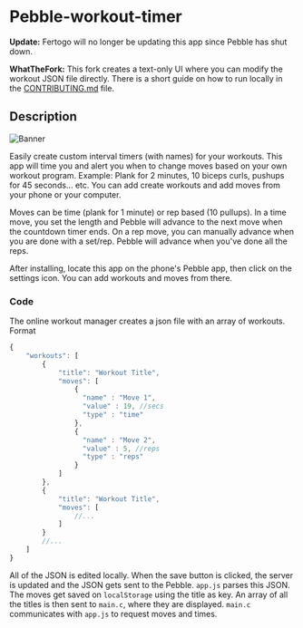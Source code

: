 # Pebble-workout-timer

**Update:** Fertogo will no longer be updating this app since Pebble has shut down.

**WhatTheFork:** This fork creates a text-only UI where you can modify the workout JSON file directly. There is a short guide on how to run locally in the [CONTRIBUTING.md](https://github.com/KyleKing/Pebble-workout-timer/blob/kyleking/dev/CONTRIBUTING.md) file.

## Description

![Banner](http://i.imgur.com/jvBNU81.png)

Easily create custom interval timers (with names) for your workouts.  This app will time you and alert you when to change moves based on your own workout program. Example: Plank for 2 minutes, 10 biceps curls, pushups for 45 seconds... etc.   You can add create workouts and add moves from your phone or your computer.

Moves can be time (plank for 1 minute) or rep based (10 pullups). In a time move, you set the length and Pebble will advance to the next move when the countdown timer ends. On a rep move, you can manually advance when you are done with a set/rep. Pebble will advance when you've done all the reps.

After installing, locate this app on the phone's Pebble app, then click on the settings icon. You can add workouts and moves from there.

### Code

The online workout manager creates a json file with an array of workouts. Format
```javascript
{
    "workouts": [
        {
            "title": "Workout Title",
            "moves": [
                {
                  "name" : "Move 1",
                  "value" : 19, //secs
                  "type" : "time"
                },
                {
                  "name" : "Move 2",
                  "value" : 5, //reps
                  "type" : "reps"
                }
            ]
        },
        {
            "title": "Workout Title",
            "moves": [
                //...
            ]
        }
        //...
    ]
}
```
All of the JSON is edited locally. When the save button is clicked, the server is updated and the JSON gets sent to the Pebble. `app.js` parses this JSON. The moves get saved on `localStorage` using the title as key. An array of all the titles is then sent to `main.c`, where they are displayed. `main.c` communicates with `app.js` to request moves and times.
